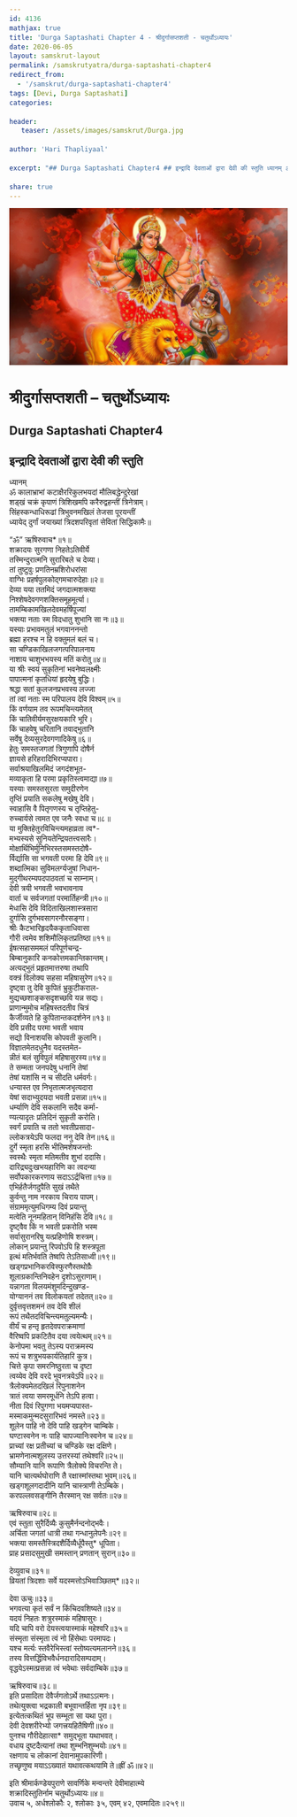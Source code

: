 ```yaml
---
id: 4136    
mathjax: true    
title: 'Durga Saptashati Chapter 4 - श्रीदुर्गासप्तशती - चतुर्थोऽध्यायः'    
date: 2020-06-05    
layout: samskrut-layout 
permalink: /samskrutyatra/durga-saptashati-chapter4
redirect_from: 
  - '/samskrut/durga-saptashati-chapter4'
tags: [Devi, Durga Saptashati]    
categories:    
    
header:    
   teaser: /assets/images/samskrut/Durga.jpg    
    
author: 'Hari Thapliyaal'    
    
excerpt: "## Durga Saptashati Chapter4 ## इन्द्रादि देवताओं द्वारा देवी की स्तुति ध्यानम् ॐ कालाभ्राभां कटाक्षैररिकुलभयदां मौलिबद्धेन्दुरेखां शड्‌खं चक्रं कृपाणं त्रिशिखमपि करैरुद्वहन्तीं त्रिनेत्राम्। सिंहस्कन्धाधिरूढां त्रिभुवनमखिलं तेजसा पूरयन्तीं ध्यायेद् दुर्गां जयाख्यां त्रिदशपरिवृतां सेवितां सिद्धिकामैः॥ “ॐ” ऋषिरुवाच*॥१॥ शक्रादयः सुरगणा निहतेऽतिवीर्ये तस्मिन्दुरात्मनि सुरारिबले च"
    
share: true    
---
```

![](/assets/images/samskrut/Durga.jpg)    
    
# श्रीदुर्गासप्तशती – चतुर्थोऽध्यायः    
## Durga Saptashati Chapter4    
    
## इन्द्रादि देवताओं द्वारा देवी की स्तुति    
    
ध्यानम्    
ॐ कालाभ्राभां कटाक्षैररिकुलभयदां मौलिबद्धेन्दुरेखां    
शड्‌खं चक्रं कृपाणं त्रिशिखमपि करैरुद्वहन्तीं त्रिनेत्राम्।    
सिंहस्कन्धाधिरूढां त्रिभुवनमखिलं तेजसा पूरयन्तीं    
ध्यायेद् दुर्गां जयाख्यां त्रिदशपरिवृतां सेवितां सिद्धिकामैः॥    
    
“ॐ” ऋषिरुवाच*॥१॥    
शक्रादयः सुरगणा निहतेऽतिवीर्ये    
तस्मिन्दुरात्मनि सुरारिबले च देव्या।    
तां तुष्टुवुः प्रणतिनम्रशिरोधरांसा    
वाग्भिः प्रहर्षपुलकोद्‌गमचारुदेहाः॥२॥    
देव्या यया ततमिदं जगदात्मशक्त्या    
निश्‍शेषदेवगणशक्तिसमूहमूर्त्या।    
तामम्बिकामखिलदेवमहर्षिपूज्यां    
भक्त्या नताः स्म विदधातु शुभानि सा नः॥३॥    
यस्याः प्रभावमतुलं भगवाननन्तो    
ब्रह्मा हरश्‍च न हि वक्तुमलं बलं च।    
सा चण्डिकाखिलजगत्परिपालनाय    
नाशाय चाशुभभयस्य मतिं करोतु॥४॥    
या श्रीः स्वयं सुकृतिनां भवनेष्वलक्ष्मीः    
पापात्मनां कृतधियां हृदयेषु बुद्धिः।    
श्रद्धा सतां कुलजनप्रभवस्य लज्जा    
तां त्वां नताः स्म परिपालय देवि विश्‍वम्॥५॥    
किं वर्णयाम तव रूपमचिन्त्यमेतत्    
किं चातिवीर्यमसुरक्षयकारि भूरि।    
किं चाहवेषु चरितानि तवाद्भुतानि    
सर्वेषु देव्यसुरदेवगणादिकेषु॥६॥    
हेतुः समस्तजगतां त्रिगुणापि दोषैर्न    
ज्ञायसे हरिहरादिभिरप्यपारा।    
सर्वाश्रयाखिलमिदं जगदंशभूत-    
मव्याकृता हि परमा प्रकृतिस्त्वमाद्या॥७॥    
यस्याः समस्तसुरता समुदीरणेन    
तृप्तिं प्रयाति सकलेषु मखेषु देवि।    
स्वाहासि वै पितृगणस्य च तृप्तिहेतु-    
रुच्चार्यसे त्वमत एव जनैः स्वधा च॥८॥    
या मुक्तिहेतुरविचिन्त्यमहाव्रता त्व*-    
मभ्यस्यसे सुनियतेन्द्रियतत्त्वसारैः।    
मोक्षार्थिभिर्मुनिभिरस्तसमस्तदोषै-    
र्विर्द्यासि सा भगवती परमा हि देवि॥९॥    
शब्दात्मिका सुविमलर्ग्यजुषां निधान-    
मुद्‌गीथरम्यपदपाठवतां च साम्नाम्।    
देवी त्रयी भगवती भवभावनाय    
वार्ता च सर्वजगतां परमार्तिहन्त्री॥१०॥    
मेधासि देवि विदिताखिलशास्त्रसारा    
दुर्गासि दुर्गभवसागरनौरसङ्‌गा।    
श्रीः कैटभारिहृदयैककृताधिवासा    
गौरी त्वमेव शशिमौलिकृतप्रतिष्ठा॥११॥    
ईषत्सहासममलं परिपूर्णचन्द्र-    
बिम्बानुकारि कनकोत्तमकान्तिकान्तम्।    
अत्यद्भुतं प्रहृतमात्तरुषा तथापि    
वक्त्रं विलोक्य सहसा महिषासुरेण॥१२॥    
दृष्ट्‌वा तु देवि कुपितं भ्रुकुटीकराल-    
मुद्यच्छशाङ्‌कसदृशच्छवि यन्न सद्यः।    
प्राणान्मुमोच महिषस्तदतीव चित्रं    
कैर्जीव्यते हि कुपितान्तकदर्शनेन॥१३॥    
देवि प्रसीद परमा भवती भवाय    
सद्यो विनाशयसि कोपवती कुलानि।    
विज्ञातमेतदधुनैव यदस्तमेत-    
न्नीतं बलं सुविपुलं महिषासुरस्य॥१४॥    
ते सम्मता जनपदेषु धनानि तेषां    
तेषां यशांसि न च सीदति धर्मवर्गः।    
धन्यास्त एव निभृतात्मजभृत्यदारा    
येषां सदाभ्युदयदा भवती प्रसन्ना॥१५॥    
धर्म्याणि देवि सकलानि सदैव कर्मा-    
ण्यत्यादृतः प्रतिदिनं सुकृती करोति।    
स्वर्गं प्रयाति च ततो भवतीप्रसादा-    
ल्लोकत्रयेऽपि फलदा ननु देवि तेन॥१६॥    
दुर्गे स्मृता हरसि भीतिमशेषजन्तोः    
स्वस्थैः स्मृता मतिमतीव शुभां ददासि।    
दारिद्र्यदुःखभयहारिणि का त्वदन्या    
सर्वोपकारकरणाय सदाऽऽर्द्रचित्ता॥१७॥    
एभिर्हतैर्जगदुपैति सुखं तथैते    
कुर्वन्तु नाम नरकाय चिराय पापम्।    
संग्राममृत्युमधिगम्य दिवं प्रयान्तु    
मत्वेति नूनमहितान् विनिहंसि देवि॥१८॥    
दृष्ट्‌वैव किं न भवती प्रकरोति भस्म    
सर्वासुरानरिषु यत्प्रहिणोषि शस्त्रम्।    
लोकान् प्रयान्तु रिपवोऽपि हि शस्त्रपूता    
इत्थं मतिर्भवति तेष्वपि तेऽतिसाध्वी॥१९॥    
खड्‌गप्रभानिकरविस्फुरणैस्तथोग्रैः    
शूलाग्रकान्तिनिवहेन दृशोऽसुराणाम्।    
यन्नागता विलयमंशुमदिन्दुखण्ड-    
योग्याननं तव विलोकयतां तदेतत्॥२०॥    
दुर्वृत्तवृत्तशमनं तव देवि शीलं    
रूपं तथैतदविचिन्त्यमतुल्यमन्यैः।    
वीर्यं च हन्तृ हृतदेवपराक्रमाणां    
वैरिष्वपि प्रकटितैव दया त्वयेत्थम्॥२१॥    
केनोपमा भवतु तेऽस्य पराक्रमस्य    
रूपं च शत्रुभयकार्यतिहारि कुत्र।    
चित्ते कृपा समरनिष्ठुरता च दृष्टा    
त्वय्येव देवि वरदे भुवनत्रयेऽपि॥२२॥    
त्रैलोक्यमेतदखिलं रिपुनाशनेन    
त्रातं त्वया समरमूर्धनि तेऽपि हत्वा।    
नीता दिवं रिपुगणा भयमप्यपास्त-    
मस्माकमुन्मदसुरारिभवं नमस्ते॥२३॥    
शूलेन पाहि नो देवि पाहि खड्‌गेन चाम्बिके।    
घण्टास्वनेन नः पाहि चापज्यानिःस्वनेन च॥२४॥    
प्राच्यां रक्ष प्रतीच्यां च चण्डिके रक्ष दक्षिणे।    
भ्रामणेनात्मशूलस्य उत्तरस्यां तथेश्वरि॥२५॥    
सौम्यानि यानि रूपाणि त्रैलोक्ये विचरन्ति ते।    
यानि चात्यर्थघोराणि तै रक्षास्मांस्तथा भुवम्॥२६॥    
खड्‌गशूलगदादीनि यानि चास्त्राणी तेऽम्बिके।    
करपल्लवसङ्‌गीनि तैरस्मान् रक्ष सर्वतः॥२७॥    
    
ऋषिरुवाच॥२८॥    
एवं स्तुता सुरैर्दिव्यैः कुसुमैर्नन्दनोद्भवैः।    
अर्चिता जगतां धात्री तथा गन्धानुलेपनैः॥२९॥    
भक्त्या समस्तैस्त्रिदशैर्दिव्यैर्धूपैस्तु* धूपिता।    
प्राह प्रसादसुमुखी समस्तान् प्रणतान् सुरान्॥३०॥    
    
देव्युवाच॥३१॥    
व्रियतां त्रिदशाः सर्वे यदस्मत्तोऽभिवाञ्छितम्*॥३२॥    
    
देवा ऊचुः॥३३॥    
भगवत्या कृतं सर्वं न किंचिदवशिष्यते॥३४॥    
यदयं निहतः शत्रुरस्माकं महिषासुरः।    
यदि चापि वरो देयस्त्वयास्माकं महेश्‍वरि॥३५॥    
संस्मृता संस्मृता त्वं नो हिंसेथाः परमापदः।    
यश्‍च मर्त्यः स्तवैरेभिस्त्वां स्तोष्यत्यमलानने॥३६॥    
तस्य वित्तर्द्धिविभवैर्धनदारादिसम्पदाम्।    
वृद्धयेऽस्मत्प्रसन्ना त्वं भवेथाः सर्वदाम्बिके॥३७॥    
    
ऋषिरुवाच॥३८॥    
इति प्रसादिता देवैर्जगतोऽर्थे तथाऽऽत्मनः।    
तथेत्युक्त्वा भद्रकाली बभूवान्तर्हिता नृप॥३९॥    
इत्येतत्कथितं भूप सम्भूता सा यथा पुरा।    
देवी देवशरीरेभ्यो जगत्त्रयहितैषिणी॥४०॥    
पुनश्‍च गौरीदेहात्सा* समुद्भूता यथाभवत्।    
वधाय दुष्टदैत्यानां तथा शुम्भनिशुम्भयोः॥४१॥    
रक्षणाय च लोकानां देवानामुपकारिणी।    
तच्छृणुष्व मयाऽऽख्यातं यथावत्कथयामि ते॥ह्रीं ॐ॥४२॥    
    
इति श्रीमार्कण्डेयपुराणे सावर्णिके मन्वन्तरे देवीमाहात्म्ये    
शक्रादिस्तुतिर्नाम चतुर्थोऽध्यायः॥४॥    
उवाच ५, अर्धश्‍लोकौः २, श्‍लोकाः ३५, एवम् ४२, एवमादितः॥२५९॥    
    
